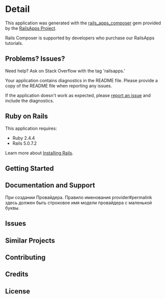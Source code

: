 Detail
================

This application was generated with the [rails_apps_composer](https://github.com/RailsApps/rails_apps_composer) gem
provided by the [RailsApps Project](http://railsapps.github.io/).

Rails Composer is supported by developers who purchase our RailsApps tutorials.

Problems? Issues?
-----------

Need help? Ask on Stack Overflow with the tag 'railsapps.'

Your application contains diagnostics in the README file. Please provide a copy of the README file when reporting any issues.

If the application doesn't work as expected, please [report an issue](https://github.com/RailsApps/rails_apps_composer/issues)
and include the diagnostics.

Ruby on Rails
-------------

This application requires:

- Ruby 2.4.4
- Rails 5.0.7.2

Learn more about [Installing Rails](http://railsapps.github.io/installing-rails.html).

Getting Started
---------------

Documentation and Support
-------------------------
При создании Провайдера.
Правило именования provider#permalink здесь должен быть строковое имя модели провайдера с маленькой буквы.

Issues
-------------

Similar Projects
----------------

Contributing
------------

Credits
-------

License
-------

